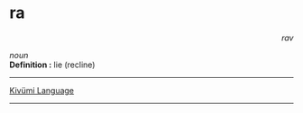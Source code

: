 
# ra

<div align="right"><i>rav</i></div>

*noun*  
**Definition :** lie (recline)  

---

[Kivümi Language](../README.md)

---
